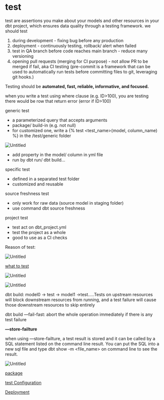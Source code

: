 # test

test are assertions you make about your models and other resources in your dbt project, which ensures data quality through a testing framework. we should test 

1. during development - fixing bug before any production
2. deployment - continuously testing, rollback/ alert when failed
3. test in QA branch before code reaches main branch - reduce many versioning
4. opening pull requests (merging for CI purpose) - not allow PR to be merged if fail, aka CI testing (pre-commit is a framework that can be used to automatically run tests before committing files to git, leveraging git hooks.)

Testing should be **automated, fast, reliable, informative, and focused.**

when you write a test using where clause (e.g. ID>100), you are testing there would be row that return error (error if ID>100) 

generic test

- a parameterized query that accepts arguments
- package/ build-in (e.g. not null)
- for customized one, write a {% test <test_name>(model, column_name) %} in the /test/generic folder

![Untitled](test%207dda7036a441469aa2a758ea589d4f0f/Untitled.png)

- add property in the model/ column in yml file
- run by dbt run/ dbt build…

specific test

- defined in a separated test folder
- customized and reusable

source freshness test

- only work for raw data (source model in staging folder)
- use command dbt source freshness

project test

- test act on dbt_project.yml
- test the project as a whole
- good to use as a CI checks

Reason of test:

![Untitled](test%207dda7036a441469aa2a758ea589d4f0f/Untitled%201.png)

[what to test](test%207dda7036a441469aa2a758ea589d4f0f/what%20to%20test%20d80b0c84bce4483e91433315f9095378.md)

![Untitled](test%207dda7036a441469aa2a758ea589d4f0f/Untitled%202.png)

![Untitled](test%207dda7036a441469aa2a758ea589d4f0f/Untitled%203.png)

dbt build: model0 → test → model1 →test…..Tests on upstream resources will block downstream resources from running, and a test failure will cause those downstream resources to skip entirely

dbt build —fail-fast: abort the whole operation immediately if there is any test failure

**—store-failture**

when using —store-failture, a test result is stored and it can be called by a SQL statement listed on the command line result. You can put the SQL into a new sql file and type dbt show -m <file_name> on command line to see the result.

![Untitled](test%207dda7036a441469aa2a758ea589d4f0f/Untitled%204.png)

[package](test%207dda7036a441469aa2a758ea589d4f0f/package%207e1c1316e1004281862fe8a708aa5a60.md)

[test Configuration](test%207dda7036a441469aa2a758ea589d4f0f/test%20Configuration%20a90733120afa4499bf774292b0f91760.md)

[Deployment](test%207dda7036a441469aa2a758ea589d4f0f/Deployment%20a748dc0dae7b4c6a88e64d46950597b5.md)